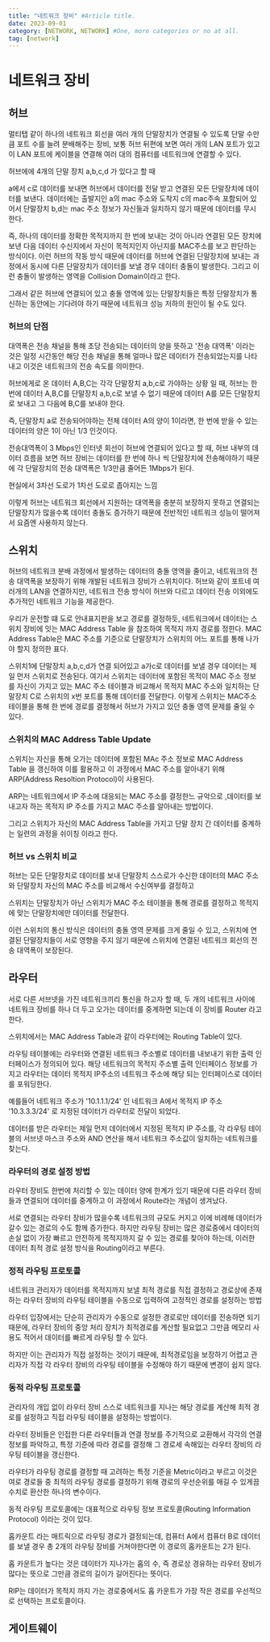 ```yaml
---
title: "네트워크 장비" #Article title.
date: 2023-09-01
category: [NETWORK, NETWORK] #One, more categories or no at all.
tag: [network]
---
```


# 네트워크 장비

## 허브

멀티탭 같이 하나의 네트워크 회선을 여러 개의 단말장치가 연결될 수 있도록 단말 수만큼 포트 수를 늘려 분배해주는 장비, 보통 허브 뒤편에 보면 여러 개의 LAN 포트가 있고 이 LAN 포트에 케이블을 연결해 여러 대의 컴퓨터를 네트워크에 연결할 수 있다.

허브에에 4개의 단말 장치 a,b,c,d 가 있다고 할 때

a에서 c로 데이터를 보내면 허브에서 데이터를 전달 받고 연결된 모든 단말장치에 데이터를 보낸다. 데이터에는 출발지인 a의 mac 주소와 도착지 c의 mac주속 포함되어 있어서 단말장치 b,d는 mac 주소 정보가 자신들과 일치하지 않기 때문에 데이터를 무시한다.

즉, 하나의 데이터를 정확한 목적지까지 한 번에 보내는 것이 아니라 연결된 모든 장치에 보낸 다음 데이터 수신지에서 자신이 목적지인지 아닌지를 MAC주소를 보고 판단하는 방식이다.
이런 허브의 작동 방식 때문에 데이터를 허브에 연결된 단말장치에 보내는 과정에서 동시에 다른 단말장치가 데이터를 보낼 경우 데이터 충돌이 발생한다. 그리고 이런 충돌이 발생하는 영역을 Collision Domain이라고 한다.

그래서 같은 허브에 연결되어 있고 충돌 영역에 있는 단말장치들은 특정 단말장치가 통신하는 동안에는 기다려야 하기 때문에 네트워크 성능 저하의 원인이 될 수도 있다.

### 허브의 단점

대역폭은 전송 채널을 통해 초당 전송되는 데이터의 양을 뜻하고 '전송 대역폭' 이라는 것은 일정 시간동안 해당 전송 채널을 통해 얼마나 많은 데이터가 전송되었는지를 나타내고 이것은 네트워크의 전송 속도를 의미한다.

허브에게로 온 데이터 A,B,C는 각각 단말장치 a,b,c로 가야하는 상황 일 때, 허브는 한번에 데이터 A,B,C를 단말장치 a,b,c로 보낼 수 없기 때문에 데이터 A를 모든 단말장치로 보내고 그 다음에 B,C를 보내야 한다. 

즉, 단말장치 a로 전송되어야하는 전체 데이터 A의 양이 1이라면, 한 번에 받을 수 있는 데이터의 양은 1이 아닌 1/3 인것이다.

전송대역폭이 3 Mbps인 인터넷 회선이 허브에 연결되어 있다고 할 때, 허브 내부의 데이터 흐름을 보면 허브 장비는 데이터를 한 번에 하나 씩 단말장치에 전송해야하기 때문에 각 단말장치의 전송 대역폭은 1/3만큼 줄어든 1Mbps가 된다.

현실에서 3차선 도로가 1차선 도로로 좁아지는 느낌


이렇게 허브는 네트워크 회선에서 지원하는 대역폭을 충분히 보장하지 못하고 연결되는 단말장치가 많을수록 데이터 충돌도 증가하기 때문에 전반적인 네트워크 성능이 떨어져서 요즘엔 사용하지 않는다.


## 스위치

허브의 네트워크 분배 과정에서 발생하는 데이터의 충돌 영역을 줄이고, 네트워크의 전송 대역폭을 보장하기 위해 개발된 네트워크 장비가 스위치이다. 허브와 같이 포트네 여러개의 LAN을 연결하지만, 네트워크 전송 방식이 허브와 다르고 데이터 전송 이외에도 추가적인 네트워크 기능을 제공한다.

우리가 운전할 떄 도로 안내표지판을 보고 경로를 결정하듯, 네트워크에서 데이터는 스위치 장비에 잇는 MAC Address Table 을 참조하여 목적지 까지 경로를 정한다. MAC Address Table은 MAC 주소를 기준으로 단말장치가 스위치의 어느 포트를 통해 나가야 할지 정의한 표다.

스위치1에 단말장치 a,b,c,d가 연결 되어있고 a가c로 데이터를 보낼 경우 데이터는 제일 먼저 스위치로 전송된다. 여기서 스위치는 데이터에 포함된 목적이 MAC 주소 정보를 자신이 가지고 있는 MAC 주소 테이블과 비교해서 목적지 MAC 주소와 일치하는 단말장치 C로 스위치의 x번 포트를 통해 데이터를 전달한다. 이렇게 스위치는 MAC주소 테이블을 통해 한 번에 경로를 결정해서 허브가 가지고 있던 충돌 영역 문제를 줄일 수 있다.

### 스위치의 MAC Address Table Update

스위치는 자신을 통해 오가는 데이터에 포함된 MAc 주소 정보로 MAC Address Table 을 갱신하여 이를 활용하고 이 과정에서 MAC 주소를 알아내기 위해 ARP(Address Resoltion Protocol)이 사용된다.

ARP는 네트워크에서 IP 주소에 대응되는 MAC 주소를 결정한느 규악으로 ,데이터를 보내고자 하는 목적지 IP 주소를 가지고 MAC 주소를 알아내는 방법이다.

그리고 스위치가 자신의 MAC Address Table을 가지고 단말 장치 간 데이터를 중계하는 일련의 과정을 쉬이칭 이라고 한다.

### 허브 vs 스위치 비교

허브는 모든 단말장치로 데이터를 보내 단말장치 스스로가 수신한 데이터의 MAC 주소와 단말장치 자신의 MAC 주소를 비교해서 수신여부를 결정하고

스위치는 단말장치가 아닌 스위치가 MAC 주소 테이블을 통해 경로를 결정하고 목적지에 맞는 단말장치에만 데이터를 전달한다.

이런 스위치의 통신 방식은 데이터의 충돌 영역 문제를 크게 줄일 수 있고, 스위치에 연결된 단말장치들이 서로 영향을 주지 않기 때문에 스위치에 연결된 네트워크 회선의 전송 대역폭이 보장된다.

## 라우터

서로 다른 서브넷을 가진 네트워크끼리 통신을 하고자 할 때, 두 개의 네트워크 사이에 네트워크 장비를 하나 더 두고 오가는 데이터를 중계하면 되는데 이 장비를 Router 라고한다.

스위치에서는 MAC Address Table과 같이 라우터에는 Routing Table이 있다.

라우팅 테이블에는 라우터와 연결된 네트워크 주소별로 데이터를 내보내기 위한 출력 인터페이스가 정의되어 있다. 해당 네트워크의 목적지 주소별 출력 인터페이스 정보를 가지고 라우터는 데이터 목적지 IP주소의 네트워크 주소에 해당 되는 인터페이스로 데이터를 포워딩한다.

예를들어 네트워크 주소가 '10.1.1.1/24' 인 네트워크 A에서 목적지 IP 주소 '10.3.3.3/24' 로 지정된 데이터가 라우터로 전달이 되었다.

데이터를 받은 라우터는 제일 먼저 데이터에서 지정된 목적지 IP 주소를, 각 라우팅 테이블의 서브넷 마스크 주소와 AND 연산을 해서 네트워크 주소값이 일치하는 네트워크를 찾는다.

### 라우터의 경로 설정 방법

라우터 장비도 한번에 처리할 수 있는 데이터 양에 한계가 있기 때문에 다른 라우터 장비들과 연결되어 데이터를 중계하고 이 과정에서 Route라는 개념이 생겨났다.

서로 연결되는 라우터 장비가 많을수록 네트워크의 규모도 커지고 이에 비례해 데이터가 갈수 있는 경로의 수도 함께 증가한다. 하지만 라우팅 장비는 많은 경로중에서 데이터의 손실 없이 가장 빠르고 안전하게 목적지까지 갈 수 있는 경로를 찾아야 하는데, 이러한 데이터 최적 경로 설정 방식을 Routing이라고 부른다.

### 정적 라우팅 프로토콜

네트워크 관리자가 데이터를 목적지까지 보낼 최적 경로를 직접 결정하고 경로상에 존재하는 라우터 장비의 라우팅 테이블을 수동으로 입력하여 고정적인 경로를 설정하는 방법

라우터 입장에서는 단순히 관리자가 수동으로 설정한 경로로만 데이터를 전송하면 되기 때문에, 라우터 장비의 중앙 처리 장치가 최적경로를 계산할 필요없고 그만큼 메모리 사용도 적어서 데이터를 빠르게 라우팅 할 수 있다.

하지만 이는 관리자가 직접 설정하는 것이기 때문에, 최적경로임을 보장하기 어렵고 관리자가 직접 각 라우터 장비의 라우팅 테이블을 수정해야 하기 때문에 변경이 쉽지 않다.

### 동적 라우팅 프로토콜

관리자의 개입 없이 라우터 장비 스스로 네트워크를 지나는 해당 경로를 계산해 최적 경로를 설정하고 직접 라우팅 테이블을 설정하는 방법이다.

라우터 장비들은 인접한 다른 라우터들과 연결 정보를 주기적으로 교환해서 각각의 연결 정보를 파악하고, 특정 기준에 따라 경로를 결정해 그 경로세 속해있는 라우터 장비의 라우팅 테이블을 갱신한다.

라우터가 라우팅 경로를 결정할 때 고려하는 특정 기준을 Metric이라고 부르고 이것은 여로 경로들 중 최적의 라우팅 경로를 결정하기 위해 경로의 우선순위를 매길 수 있게끔 수치로 환산한 하나의 변수이다.

동적 라우팅 프로토콜에는 대표적으로 라우팅 정보 프로토콜(Routing Information Protocol) 이라는 것이 있다. 

홉카운트 라는 매트릭으로 라우팅 경로가 결정되는데, 컴퓨터 A에서 컴퓨터 B로 데이터를 보낼 경우 총 2개의 라우팅 장비를 거쳐야한다면 이 경로의 홉카운트는 2가 된다.

홉 카운트가 높다는 것은 데이터가 지나가는 홉의 수, 즉 경로상 경유하는 라우터 장비가 많다는 뜻으로 그만큼 경로의 길이가 길어진다는 뜻이다.

RIP는 데이터가 목적지 까지 가는 경로중에서도 홉 카운트가 가장 작은 경로를 우선적으로 선택하는 프로토콜이다.


## 게이트웨이

